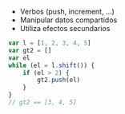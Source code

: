 * Verbos (push, increment, …)
* Manipular datos compartidos
* Utiliza efectos secundarios

```js
var l = [1, 2, 3, 4, 5]
var gt2 = []
var el
while (el = l.shift()) {
    if (el > 2) {
        gt2.push(el)
    }
}
// gt2 == [3, 4, 5]
```
